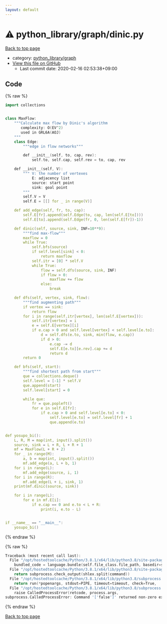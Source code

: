 ```yaml
---
layout: default
---
```


<!-- mathjax config similar to math.stackexchange -->
<script type="text/javascript" async
  src="https://cdnjs.cloudflare.com/ajax/libs/mathjax/2.7.5/MathJax.js?config=TeX-MML-AM_CHTML">
</script>
<script type="text/x-mathjax-config">
  MathJax.Hub.Config({
    TeX: { equationNumbers: { autoNumber: "AMS" }},
    tex2jax: {
      inlineMath: [ ['$','$'] ],
      processEscapes: true
    },
    "HTML-CSS": { matchFontHeight: false },
    displayAlign: "left",
    displayIndent: "2em"
  });
</script>

<script type="text/javascript" src="https://cdnjs.cloudflare.com/ajax/libs/jquery/3.4.1/jquery.min.js"></script>
<script src="https://cdn.jsdelivr.net/npm/jquery-balloon-js@1.1.2/jquery.balloon.min.js" integrity="sha256-ZEYs9VrgAeNuPvs15E39OsyOJaIkXEEt10fzxJ20+2I=" crossorigin="anonymous"></script>
<script type="text/javascript" src="../../../assets/js/copy-button.js"></script>
<link rel="stylesheet" href="../../../assets/css/copy-button.css" />


# :warning: python_library/graph/dinic.py

<a href="../../../index.html">Back to top page</a>

* category: <a href="../../../index.html#7e80885bc8a78dc63feed9f40126ba0e">python_library/graph</a>
* <a href="{{ site.github.repository_url }}/blob/master/python_library/graph/dinic.py">View this file on GitHub</a>
    - Last commit date: 2020-02-16 02:53:38+09:00




## Code

<a id="unbundled"></a>
{% raw %}
```cpp
import collections


class MaxFlow:
    """Calculate max flow by Dinic's algorithm
       complexity: O(EV^2)
       used in GRL6A(AOJ)
    """
    class Edge:
        """edge in flow networks"""

        def __init__(self, to, cap, rev):
            self.to, self.cap, self.rev = to, cap, rev

    def __init__(self, V):
        """ V: the number of vertexes
            E: adjacency list
            source: start point
            sink: goal point
        """
        self.V = V
        self.E = [[] for _ in range(V)]

    def add_edge(self, fr, to, cap):
        self.E[fr].append(self.Edge(to, cap, len(self.E[to])))
        self.E[to].append(self.Edge(fr, 0, len(self.E[fr])-1))

    def dinic(self, source, sink, INF=10**9):
        """find max-flow"""
        maxflow = 0
        while True:
            self.bfs(source)
            if self.level[sink] < 0:
                return maxflow
            self.itr = [0] * self.V
            while True:
                flow = self.dfs(source, sink, INF)
                if flow > 0:
                    maxflow += flow
                else:
                    break

    def dfs(self, vertex, sink, flow):
        """find augmenting path"""
        if vertex == sink:
            return flow
        for i in range(self.itr[vertex], len(self.E[vertex])):
            self.itr[vertex] = i
            e = self.E[vertex][i]
            if e.cap > 0 and self.level[vertex] < self.level[e.to]:
                d = self.dfs(e.to, sink, min(flow, e.cap))
                if d > 0:
                    e.cap -= d
                    self.E[e.to][e.rev].cap += d
                    return d
        return 0

    def bfs(self, start):
        """find shortest path from start"""
        que = collections.deque()
        self.level = [-1] * self.V
        que.append(start)
        self.level[start] = 0

        while que:
            fr = que.popleft()
            for e in self.E[fr]:
                if e.cap > 0 and self.level[e.to] < 0:
                    self.level[e.to] = self.level[fr] + 1
                    que.append(e.to)


def yosupo_bi():
    L, R, M = map(int, input().split())
    source, sink = L + R, L + R + 1
    mf = MaxFlow(L + R + 2)
    for _ in range(M):
        a, b = map(int, input().split())
        mf.add_edge(a, L + b, 1)
    for i in range(L):
        mf.add_edge(source, i, 1)
    for i in range(R):
        mf.add_edge(L + i, sink, 1)
    print(mf.dinic(source, sink))

    for i in range(L):
        for e in mf.E[i]:
            if e.cap == 0 and e.to < L + R:
                print(i, e.to - L)


if __name__ == "__main__":
    yosupo_bi()

```
{% endraw %}

<a id="bundled"></a>
{% raw %}
```cpp
Traceback (most recent call last):
  File "/opt/hostedtoolcache/Python/3.8.1/x64/lib/python3.8/site-packages/onlinejudge_verify/docs.py", line 347, in write_contents
    bundled_code = language.bundle(self.file_class.file_path, basedir=self.cpp_source_path)
  File "/opt/hostedtoolcache/Python/3.8.1/x64/lib/python3.8/site-packages/onlinejudge_verify/languages/other.py", line 48, in bundle
    return subprocess.check_output(shlex.split(command))
  File "/opt/hostedtoolcache/Python/3.8.1/x64/lib/python3.8/subprocess.py", line 411, in check_output
    return run(*popenargs, stdout=PIPE, timeout=timeout, check=True,
  File "/opt/hostedtoolcache/Python/3.8.1/x64/lib/python3.8/subprocess.py", line 512, in run
    raise CalledProcessError(retcode, process.args,
subprocess.CalledProcessError: Command '['false']' returned non-zero exit status 1.

```
{% endraw %}

<a href="../../../index.html">Back to top page</a>

